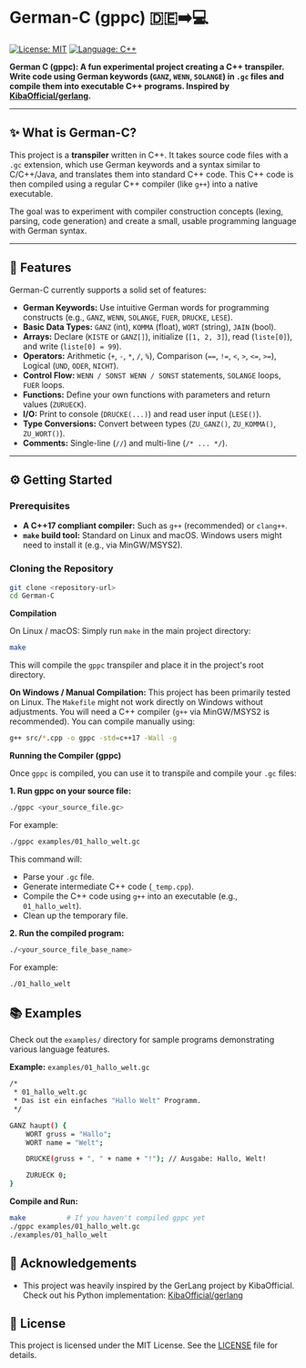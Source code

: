 # German-C (gppc) 🇩🇪➡️💻

[![License: MIT](https://img.shields.io/badge/License-MIT-blue.svg)](https://opensource.org/licenses/MIT)
[![Language: C++](https://img.shields.io/badge/Language-C++-00599C.svg)](https://isocpp.org/)

**German C (gppc): A fun experimental project creating a C++ transpiler. Write code using German keywords (`GANZ`, `WENN`, `SOLANGE`) in `.gc` files and compile them into executable C++ programs. Inspired by [KibaOfficial/gerlang](https://github.com/KibaOfficial/gerlang).**

---

## ✨ What is German-C?

This project is a **transpiler** written in C++. It takes source code files with a `.gc` extension, which use German keywords and a syntax similar to C/C++/Java, and translates them into standard C++ code. This C++ code is then compiled using a regular C++ compiler (like `g++`) into a native executable.

The goal was to experiment with compiler construction concepts (lexing, parsing, code generation) and create a small, usable programming language with German syntax.

---

## 🚀 Features

German-C currently supports a solid set of features:

* **German Keywords:** Use intuitive German words for programming constructs (e.g., `GANZ`, `WENN`, `SOLANGE`, `FUER`, `DRUCKE`, `LESE`).
* **Basic Data Types:** `GANZ` (int), `KOMMA` (float), `WORT` (string), `JAIN` (bool).
* **Arrays:** Declare (`KISTE` or `GANZ[]`), initialize (`[1, 2, 3]`), read (`liste[0]`), and write (`liste[0] = 99`).
* **Operators:** Arithmetic (`+`, `-`, `*`, `/`, `%`), Comparison (`==`, `!=`, `<`, `>`, `<=`, `>=`), Logical (`UND`, `ODER`, `NICHT`).
* **Control Flow:** `WENN / SONST WENN / SONST` statements, `SOLANGE` loops, `FUER` loops.
* **Functions:** Define your own functions with parameters and return values (`ZURUECK`).
* **I/O:** Print to console (`DRUCKE(...)`) and read user input (`LESE()`).
* **Type Conversions:** Convert between types (`ZU_GANZ()`, `ZU_KOMMA()`, `ZU_WORT()`).
* **Comments:** Single-line (`//`) and multi-line (`/* ... */`).

---

## ⚙️ Getting Started

### Prerequisites

* **A C++17 compliant compiler:** Such as `g++` (recommended) or `clang++`.
* **`make` build tool:** Standard on Linux and macOS. Windows users might need to install it (e.g., via MinGW/MSYS2).

### Cloning the Repository

```bash
git clone <repository-url>
cd German-C
```

**Compilation**

On Linux / macOS: Simply run `make` in the main project directory:

```bash
make
```

This will compile the `gppc` transpiler and place it in the project's root directory.

**On Windows / Manual Compilation:** This project has been primarily tested on Linux. The `Makefile` might not work directly on Windows without adjustments. You will need a C++ compiler (`g++` via MinGW/MSYS2 is recommended). You can compile manually using:

```bash
g++ src/*.cpp -o gppc -std=c++17 -Wall -g
```

**Running the Compiler (gppc)**

Once `gppc` is compiled, you can use it to transpile and compile your `.gc` files:

**1. Run gppc on your source file:**
```bash
./gppc <your_source_file.gc>
```
For example:
```bash
./gppc examples/01_hallo_welt.gc
```
This command will:

* Parse your `.gc` file.
* Generate intermediate C++ code (`_temp.cpp`).
* Compile the C++ code using `g++` into an executable (e.g., `01_hallo_welt`).
* Clean up the temporary file.

**2. Run the compiled program:**
```bash
./<your_source_file_base_name>
```
For example:
```bash
./01_hallo_welt
```

## 📚 Examples

Check out the `examples/` directory for sample programs demonstrating various language features.

**Example:** `examples/01_hallo_welt.gc`
```bash
/*
 * 01_hallo_welt.gc
 * Das ist ein einfaches "Hallo Welt" Programm.
 */

GANZ haupt() {
    WORT gruss = "Hallo";
    WORT name = "Welt";

    DRUCKE(gruss + ", " + name + "!"); // Ausgabe: Hallo, Welt!

    ZURUECK 0;
}
```

**Compile and Run:**
```bash
make          # If you haven't compiled gppc yet
./gppc examples/01_hallo_welt.gc
./examples/01_hallo_welt
```

## 🙏 Acknowledgements

* This project was heavily inspired by the GerLang project by KibaOfficial. Check out his Python implementation: [KibaOfficial/gerlang](https://github.com/KibaOfficial/gerlang)

## 📄 License

This project is licensed under the MIT License. See the [LICENSE](LICENSE) file for details.
